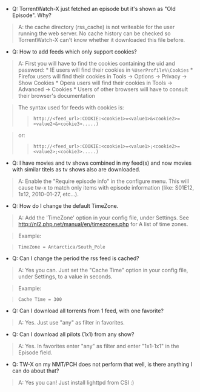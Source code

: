   * Q: TorrentWatch-X just fetched an episode but it's shown as "Old Episode". Why?
> A: the cache directory (rss\_cache) is not writeable for the user running the web server. No cache history can be checked so TorrentWatch-X can't know whether it downloaded this file before.

  * Q: How to add feeds which only support cookies?
> A: First you will have to find the cookies containing the uid and password:
    * IE users will find their cookies in `%UserProfile%\Cookies`
    * Firefox users will find their cookies in Tools -> Options -> Privacy -> Show Cookies
    * Opera users will find their cookies in Tools -> Advanced -> Cookies
    * Users of other browsers will have to consult their browser's documentation

> The syntax used for feeds with cookies is:
> > `http://<feed_url>:COOKIE:<cookie1>=<value1>&<cookie2>=<value2>&<cookie3>.....)`

> or:
> > `http://<feed_url>:COOKIE:<cookie1>=<value1>;<cookie2>=<value2>;<cookie3>.....)`

  * Q: I have movies and tv shows combined in my feed(s) and now movies with similar titels as tv shows also are downloaded.

> A: Enable the "Require episode info" in the configure menu. This will cause tw-x to match only items with  episode information (like: S01E12, 1x12, 2010-01-27, etc...).

  * Q: How do I change the default TimeZone.
> A: Add the 'TimeZone' option in your config file, under Settings. See http://nl2.php.net/manual/en/timezones.php for A list of time zones.

> Example:

> ` TimeZone = Antarctica/South_Pole `

  * Q: Can I change the period the rss feed is cached?
> A: Yes you can. Just set the "Cache Time" option in your config file, under Settings, to a value in seconds.

> Example:

> ` Cache Time = 300 `

  * Q: Can I download all torrents from 1 feed, with one favorite?
> A: Yes. Just use "any" as filter in favorites.

  * Q: Can I download all pilots (1x1) from any show?
> A: Yes. In favorites enter "any" as filter and enter "1x1-1x1" in the Episode field.

  * Q: TW-X on my NMT/PCH does not perform that well, is there anything I can do about that?
> A: Yes you can! Just install lighttpd from CSI :)
